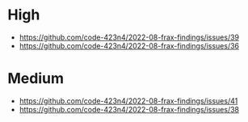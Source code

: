 # High
- https://github.com/code-423n4/2022-08-frax-findings/issues/39
- https://github.com/code-423n4/2022-08-frax-findings/issues/36

# Medium
- https://github.com/code-423n4/2022-08-frax-findings/issues/41
- https://github.com/code-423n4/2022-08-frax-findings/issues/38